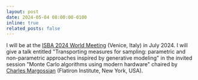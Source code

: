 ```yaml
---
layout: post
date: 2024-05-04 08:00:00-0100
inline: true
related_posts: false
---
```


I will be at the [ISBA 2024 World Meeting](https://www.unive.it/web/en/2208/home) (Venice, Italy) in July 2024. I will give a talk entitled "Transporting measures
for sampling: parametric and non-parametric approaches inspired by generative modeling" in the invited session "Monte Carlo algorithms using modern hardware" chaired by [Charles Margossian](https://charlesm93.github.io/) (Flatiron Institute, New York, USA).


